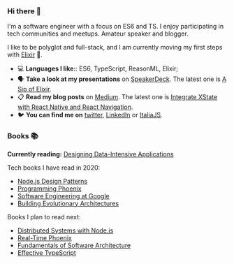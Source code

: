 ### Hi there 👋

<!--
**simonedavico/simonedavico** is a ✨ _special_ ✨ repository because its `README.md` (this file) appears on your GitHub profile.
-->

I'm a software engineer with a focus on ES6 and TS. I enjoy participating in tech communities and meetups. Amateur speaker and blogger. 

I like to be polyglot and full-stack, and I am currently moving my first steps with [Elixir](https://elixir-lang.org/) 🧪. 

- 💻 **Languages I like:**: ES6, TypeScript, ReasonML, Elixir;
- 🗣 **Take a look at my presentations** on [SpeakerDeck](https://speakerdeck.com/simonedavico). The latest one is [A Sip of Elixir](https://speakerdeck.com/simonedavico/a-sip-of-elixir).
- 📋 **Read my blog posts** on [Medium](https://medium.com/@simonedavico). The latest one is [Integrate XState with React Native and React Navigation](https://medium.com/welld-tech/integrate-xstate-with-react-native-and-react-navigation-21ead87391da).
- 🐦 **You can find me on** [twitter](https://twitter.com/simonedavico), [LinkedIn](https://linkedin.com/in/simonedavico) or [ItaliaJS](https://italia-js.org/).

### Books 📚

**Currently reading:** [Designing Data-Intensive Applications](https://dataintensive.net/)

Tech books I have read in 2020:

- [Node.js Design Patterns](https://www.nodejsdesignpatterns.com/)
- [Programming Phoenix](https://pragprog.com/titles/phoenix14/programming-phoenix-1-4/)
- [Software Engineering at Google](https://www.oreilly.com/library/view/software-engineering-at/9781492082781/)
- [Building Evolutionary Architectures](https://www.oreilly.com/library/view/building-evolutionary-architectures/9781491986356/)

Books I plan to read next:

- [Distributed Systems with Node.js](https://www.oreilly.com/library/view/distributed-systems-with/9781492077282/)
- [Real-Time Phoenix](https://pragprog.com/titles/sbsockets/real-time-phoenix/)
- [Fundamentals of Software Architecture](https://fundamentalsofsoftwarearchitecture.com/)
- [Effective TypeScript](https://www.oreilly.com/library/view/effective-typescript/9781492053736/)


